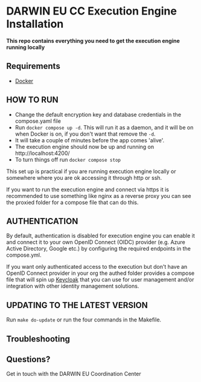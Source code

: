 DARWIN EU CC Execution Engine Installation
==========================================

**This repo contains everything you need to get the execution engine running locally**

## Requirements

- [Docker](https://docs.docker.com/engine/install/)

## HOW TO RUN

- Change the default encryption key and database credentials in the compose.yaml file
- Run `docker compose up -d`. This will run it as a daemon, and it will be on when Docker is on, if you don't want that
  remove the `-d`.
- It will take a couple of minutes before the app comes 'alive'.
- The execution engine should now be up and running on http://localhost:4200/
- To turn things off run `docker compose stop`

This set up is practical if you are running execution engine locally or somewhere where you are ok accessing it through
http or ssh.

If you want to run the execution engine and connect via https it is recommended to use something like
nginx as a reverse proxy you can see the proxied folder for a compose file that can do this.

## AUTHENTICATION

By default, authentication is disabled for execution engine you can enable it and connect it to your own OpenID
Connect (OIDC) provider (e.g. Azure Active Directory, Google etc.) by configuring the required endpoints in the
compose.yml.

If you want only authenticated access to the execution but don't have an OpenID Connect provider in your org the authed
folder provides a compose file that will spin up [Keycloak](https://www.keycloak.org/) that you can use for user
management and/or integration with other identity management solutions.

## UPDATING TO THE LATEST VERSION

Run `make do-update` or run the four commands in the Makefile.

## Troubleshooting

## Questions?

Get in touch with the DARWIN EU Coordination Center

